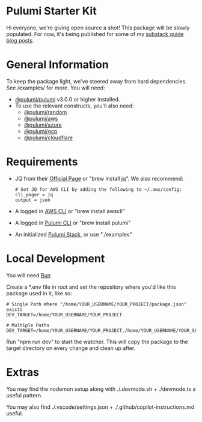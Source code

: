 # Pulumi Starter Kit

Hi everyone, we're giving open source a shot! This package will be slowly populated. For now, it's being published for some of my [substack guide blog posts](https://www.yevelations.com/).

# General Information

To keep the package light, we've steered away from hard dependencies. See /examples/ for more. You will need:

- [@pulumi/pulumi](https://www.npmjs.com/package/@pulumi/pulumi) v3.0.0 or higher installed.
- To use the relevant constructs, you'll also need:
  - [@pulumi/random](https://www.npmjs.com/package/@pulumi/random)
  - [@pulumi/aws](https://www.npmjs.com/package/@pulumi/aws)
  - [@pulumi/azure](https://www.npmjs.com/package/@pulumi/azure)
  - [@pulumi/gcp](https://www.npmjs.com/package/@pulumi/gcp)
  - [@pulumi/cloudflare](https://www.npmjs.com/package/@pulumi/cloudflare)

# Requirements

- JQ from their [Official Page](https://jqlang.org/download/) or "brew install jq". We also recommend:

  ```
  # Set JQ for AWS CLI by adding the following to ~/.aws/config:
  cli_pager = jq
  output = json
  ```

- A logged in [AWS CLI](https://docs.aws.amazon.com/cli/latest/userguide/cli-chap-getting-started.html) or "brew install awscli"
- A logged in [Pulumi CLI](https://www.pulumi.com/docs/iac/cli/) or "brew install pulumi"
- An initialized [Pulumi Stack](https://www.pulumi.com/docs/iac/concepts/stacks/), or use "./examples"

# Local Development

You will need [Bun](https://bun.sh/docs/installation)

Create a \*.env file in root and set the repository where you'd like this package used in it, like so:

```
# Single Path Where "/home/YOUR_USERNAME/YOUR_PROJECT/package.json" exists
DEV_TARGET=/home/YOUR_USERNAME/YOUR_PROJECT

# Multiple Paths
DEV_TARGET=/home/YOUR_USERNAME/YOUR_PROJECT,/home/YOUR_USERNAME/YOUR_SECOND_PROJECT
```

Run "npm run dev" to start the watcher. This will copy the package to the target directory on every change and clean up after.

# Extras

You may find the nodemon setup along with ./.devmode.sh + ./devmode.ts a useful pattern.

You may also find ./.vscode/settings.json + ./.github/copilot-instructions.md useful.
